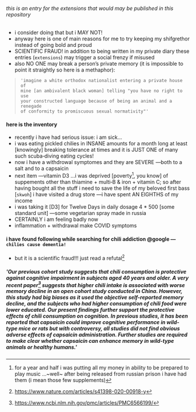 ###### this is an entry for the extensions that would may be published in this repository
- i consider doing that but i MAY NOT!
- anyway here is one of main reasons for me to try keeping my shifgrethor instead of going bold and proud
- SCIENTIFIC FRAUD! in addition to being written in my private diary these entries (`extensions`) may trigger a social frenzy if misused
- also NO ONE may break a person’s private memory (it is impossible to point it straightly so here is a methaphor):
> ```
> 'imagine a white orthodox nationalist entering a private house of
> mine [an ambivalent black woman] telling "you have no right to use
> your constructed language because of being an animal and a renegade
> of conformity to promiscuous sexual normativity"'
> ```
#### here is the inventory
- recently i have had serious issue: i am sick...
- i was eating pickled chilies in INSANE amounts for a month long at least [knowingly] breaking tolerance at times and it is JUST ONE of many such scuba‑diving eating cycles!
- now i have a withdrowal symptomes and they are SEVERE —both to a salt and to a capsaicin
- next item —vitamin D3 ...i was deprived [poverty[^1], you know] of suppements other than thiamine + multi‑B & iron + vitamin C; so after having bought all the stuff i need to save the life of my beloved first bass [`skwoh`] i have visited a drug store —i have spent AN EIGHTHS of my income
- i was taking it [D3] for Twelve Days in daily dosage 4 * 500 [some standard unit] —some vegetarian spray made in russia
- CERTAINLY i am feeling badly now
- inflammation + withdrawal make COVID symptoms
#### i have found following while searching for chili addiction @google —`chilies cause dementia!`
- but it is a scientific fraud!!! just read a refutal[^2]
##### 'Our previous cohort study suggests that chili consumption is protective against cognitive impairment in subjects aged 40 years and older. A very recent paper[^3] suggests that higher chili intake is associated with worse memory decline in an open cohort study conducted in China. However, this study had big biases as it used the objective self-reported memory decline, and the subjects who had higher consumption of chili food were lower educated. Our present findings further support the protective effects of chili consumption on cognition. In previous studies, it has been reported that capsaicin could improve cognitive performance in wild-type mice or rats but with controversy, all studies did not find obvious adverse effects of capsaicin administration. Further studies are required to make clear whether capsaicin can enhance memory in wild-type animals or healthy humans.'
[^1]: for a year and half i was putting all my money in ability to be prepared to play music ...~well~ after being released from russian prison i have had them (i mean those few supplements)
[^2]: https://www.nature.com/articles/s41398-020-00918-y
[^3]: https://www.ncbi.nlm.nih.gov/pmc/articles/PMC6566199/
